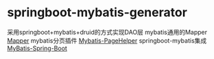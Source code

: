 # springboot-mybatis-generator
采用springboot+mybatis+druid的方式实现DAO层
mybatis通用的Mapper [Mapper](https://github.com/abel533/Mapper)
mybatis分页插件 [Mybatis-PageHelper](https://github.com/pagehelper/Mybatis-PageHelper)
springboot-mybatis集成 [MyBatis-Spring-Boot](https://github.com/abel533/MyBatis-Spring-Boot)